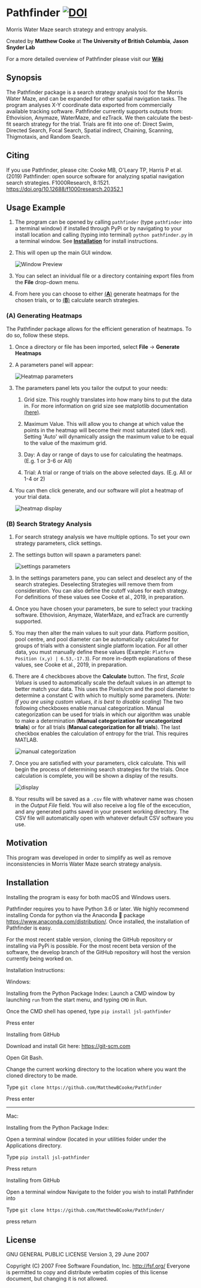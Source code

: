 # Pathfinder    [![DOI](https://zenodo.org/badge/188258387.svg)](https://zenodo.org/badge/latestdoi/188258387)

Morris Water Maze search strategy and entropy analysis.

Created by **Matthew Cooke** at **The University of British Columbia**, **Jason Snyder Lab**

For a more detailed overview of Pathfinder please visit our [**Wiki**](https://github.com/MatthewBCooke/Pathfinder/wiki)

## Synopsis

The Pathfinder package is a search strategy analysis tool for the Morris Water Maze, and can be expanded for other spatial navigation tasks. The program analyses X-Y coordinate data exported from commercially available tracking software. Pathfinder currently supports outputs from: Ethovision, Anymaze, WaterMaze, and ezTrack. We then calculate the best-fit search strategy for the trial. Trials are fit into one of: Direct Swim, Directed Search, Focal Search, Spatial indirect, Chaining, Scanning, Thigmotaxis, and Random Search.

## Citing

If you use Pathfinder, please cite: Cooke MB, O'Leary TP, Harris P et al. (2019) Pathfinder: open source software for analyzing spatial navigation search strategies. F1000Research, 8:1521. https://doi.org/10.12688/f1000research.20352.1

## Usage Example

1. The program can be opened by calling `pathfinder` (type `pathfinder` into a terminal window) if installed through PyPi or by navigating to your install location and calling (typing into terminal) `python pathfinder.py` in a terminal window. See [**Installation**](https://github.com/MatthewBCooke/Pathfinder/wiki/Installation) for install instructions.

2. This will open up the main GUI window.

    ![Window Preview](http://snyderlab.com/pathfinder/pathfinder_main.png)

3. You can select an inividual file or a directory containing export files from the **File** drop-down menu.

4. From here you can choose to either [(**A**)](https://github.com/MatthewBCooke/Pathfinder/blob/master/README.md#a-generating-heatmaps) generate heatmaps for the chosen trials, or to [(**B**)](https://github.com/MatthewBCooke/Pathfinder/blob/master/README.md#b-search-strategy-analysis) calculate search strategies.

### (A) Generating Heatmaps

The Pathfinder package allows for the efficient generation of heatmaps. To do so, follow these steps.

1. Once a directory or file has been imported, select **File** -> **Generate Heatmaps**

2. A parameters panel will appear:

    ![Heatmap parameters](http://snyderlab.com/pathfinder/heatmapparams.jpg)

3. The parameters panel lets you tailor the output to your needs:

    1. Grid size. This roughly translates into how many bins to put the data in. For more information on grid size see matplotlib documentation [(here)](http://matplotlib.org/devdocs/api/_as_gen/matplotlib.axes.Axes.hexbin.html).

    2. Maximum Value. This will allow you to change at which value the points in the heatmap will become their most saturated (dark red). Setting 'Auto' will dynamically assign the maximum value to be equal to the value of the maximum grid.


    3. Day: A day or range of days to use for calculating the heatmaps. (E.g. 1 or 3-6 or All)

    4. Trial: A trial or range of trials on the above selected days. (E.g. All or 1-4 or 2)

4. You can then click generate, and our software will plot a heatmap of your trial data.

    ![heatmap display](http://snyderlab.com/pathfinder/heatmap.jpg)

### (B) Search Strategy Analysis

1. For search strategy analysis we have multiple options. To set your own strategy parameters, click settings.

2. The settings button will spawn a parameters panel:

    ![settings parameters](http://snyderlab.com/pathfinder/settings.jpg)


3. In the settings parameters pane, you can select and deselect any of the search strategies. Deselecting Strategies will remove them from consideration. You can also define the cutoff values for each strategy. For definitions of these values see Cooke et al., 2019, in preparation.

4. Once you have chosen your parameters, be sure to select your tracking software. Ethovision, Anymaze, WaterMaze, and ezTrack are currently supported. 

5. You may then alter the main values to suit your data. Platform position, pool centre, and pool diameter can be automatically calculated for groups of trials with a consistent single platform location. For all other data, you must manually define these values (Example: `Platform Position (x,y) | 6.53,-17.3`). For more in-depth explanations of these values, see Cooke et al., 2019, in preparation.

6. There are 4 checkboxes above the **Calculate** button. The first, *Scale Values* is used to automatically scale the default values in an attempt to better match your data. This uses the Pixels/cm and the pool diameter to determine a constant C with which to multiply some parameters. (*Note: If you are using custom values, it is best to disable scaling*) The two following checkboxes enable manual categorization. Manual categorization can be used for trials in which our algorithm was unable to make a determination (**Manual categorization for uncategorized trials**) or for all trials (**Manual categorization for all trials**). The last checkbox enables the calculation of entropy for the trial. This requires MATLAB.

    ![manual categorization](http://snyderlab.com/pathfinder/manual.jpg)


7. Once you are satisfied with your parameters, click calculate. This will begin the process of determining search strategies for the trials. Once calculation is complete, you will be shown a display of the results.

    ![display](http://snyderlab.com/pathfinder/output.jpg)


8. Your results will be saved as a `.csv` file with whatever name was chosen in the *Output File* field. You will also receive a log file of the excecution, and any generated paths saved in your present working directory. The CSV file will automatically open with whatever default CSV software you use.


## Motivation

This program was developed in order to simplify as well as remove inconsistencies in Morris Water Maze search strategy analysis. 

## Installation

Installing the program is easy for both macOS and Windows users.

Pathfinder requires you to have Python 3.6 or later. We highly recommend installing Conda for python via the Anaconda 🐍 package https://www.anaconda.com/distribution/. Once installed, the installation of Pathfinder is easy.

For the most recent stable version, cloning the GitHub repository or installing via PyPi is possible. For the most recent beta version of the software, the develop branch of the GitHub repository will host the version currently being worked on.

Installation Instructions:

Windows:

Installing from the Python Package Index:
Launch a CMD window by launching `run` from the start menu, and typing `CMD` in Run.

Once the CMD shell has opened, type `pip install jsl-pathfinder`

Press enter

Installing from GitHub

Download and install Git here: https://git-scm.com

Open Git Bash.

Change the current working directory to the location where you want the cloned directory to be made.

Type `git clone https://github.com/MatthewBCooke/Pathfinder`

Press enter

***

Mac:

Installing from the Python Package Index:

Open a terminal window (located in your utilities folder under the Applications directory.

Type `pip install jsl-pathfinder`

Press return

Installing from GitHub

Open a terminal window Navigate to the folder you wish to install Pathfinder into

Type `git clone https://github.com/MatthewBCooke/Pathfinder/`

press return


## License

GNU GENERAL PUBLIC LICENSE
                       Version 3, 29 June 2007

 Copyright (C) 2007 Free Software Foundation, Inc. <http://fsf.org/>
 Everyone is permitted to copy and distribute verbatim copies
 of this license document, but changing it is not allowed.
